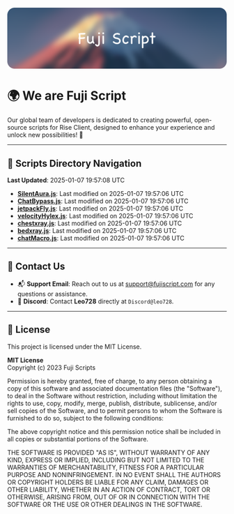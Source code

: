 ![Banner](.github/b.webp)

# 🌍 **We are Fuji Script**

Our global team of developers is dedicated to creating powerful, open-source scripts for Rise Client, designed to enhance your experience and unlock new possibilities! 🌟

---
<!-- SCRIPTS_NAVIGATION_START -->
## 📂 **Scripts Directory Navigation**

**Last Updated**: 2025-01-07 19:57:08 UTC

- **[SilentAura.js](scripts/SilentAura.js)**: Last modified on 2025-01-07 19:57:06 UTC
- **[ChatBypass.js](scripts/ChatBypass.js)**: Last modified on 2025-01-07 19:57:06 UTC
- **[jetpackFly.js](scripts/jetpackFly.js)**: Last modified on 2025-01-07 19:57:06 UTC
- **[velocityHylex.js](scripts/velocityHylex.js)**: Last modified on 2025-01-07 19:57:06 UTC
- **[chestxray.js](scripts/chestxray.js)**: Last modified on 2025-01-07 19:57:06 UTC
- **[bedxray.js](scripts/bedxray.js)**: Last modified on 2025-01-07 19:57:06 UTC
- **[chatMacro.js](scripts/chatMacro.js)**: Last modified on 2025-01-07 19:57:06 UTC

<!-- SCRIPTS_NAVIGATION_END -->

---

## 💬 **Contact Us**  
- 📬 **Support Email**: Reach out to us at [support@fujiscript.com](mailto:support@fujiscript.com) for any questions or assistance.  
- 💬 **Discord**: Contact **Leo728** directly at `Discord@leo728`.

---

## 📜 **License**

This project is licensed under the MIT License.  

**MIT License**  
Copyright (c) 2023 Fuji Scripts  

Permission is hereby granted, free of charge, to any person obtaining a copy of this software and associated documentation files (the "Software"), to deal in the Software without restriction, including without limitation the rights to use, copy, modify, merge, publish, distribute, sublicense, and/or sell copies of the Software, and to permit persons to whom the Software is furnished to do so, subject to the following conditions:  

The above copyright notice and this permission notice shall be included in all copies or substantial portions of the Software.  

THE SOFTWARE IS PROVIDED "AS IS", WITHOUT WARRANTY OF ANY KIND, EXPRESS OR IMPLIED, INCLUDING BUT NOT LIMITED TO THE WARRANTIES OF MERCHANTABILITY, FITNESS FOR A PARTICULAR PURPOSE AND NONINFRINGEMENT. IN NO EVENT SHALL THE AUTHORS OR COPYRIGHT HOLDERS BE LIABLE FOR ANY CLAIM, DAMAGES OR OTHER LIABILITY, WHETHER IN AN ACTION OF CONTRACT, TORT OR OTHERWISE, ARISING FROM, OUT OF OR IN CONNECTION WITH THE SOFTWARE OR THE USE OR OTHER DEALINGS IN THE SOFTWARE.  
